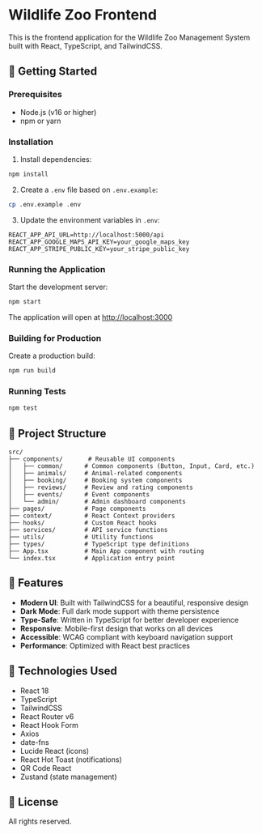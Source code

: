 # Wildlife Zoo Frontend

This is the frontend application for the Wildlife Zoo Management System built with React, TypeScript, and TailwindCSS.

## 🚀 Getting Started

### Prerequisites

- Node.js (v16 or higher)
- npm or yarn

### Installation

1. Install dependencies:
```bash
npm install
```

2. Create a `.env` file based on `.env.example`:
```bash
cp .env.example .env
```

3. Update the environment variables in `.env`:
```
REACT_APP_API_URL=http://localhost:5000/api
REACT_APP_GOOGLE_MAPS_API_KEY=your_google_maps_key
REACT_APP_STRIPE_PUBLIC_KEY=your_stripe_public_key
```

### Running the Application

Start the development server:
```bash
npm start
```

The application will open at [http://localhost:3000](http://localhost:3000)

### Building for Production

Create a production build:
```bash
npm run build
```

### Running Tests

```bash
npm test
```

## 📁 Project Structure

```
src/
├── components/       # Reusable UI components
│   ├── common/      # Common components (Button, Input, Card, etc.)
│   ├── animals/     # Animal-related components
│   ├── booking/     # Booking system components
│   ├── reviews/     # Review and rating components
│   ├── events/      # Event components
│   └── admin/       # Admin dashboard components
├── pages/           # Page components
├── context/         # React Context providers
├── hooks/           # Custom React hooks
├── services/        # API service functions
├── utils/           # Utility functions
├── types/           # TypeScript type definitions
├── App.tsx          # Main App component with routing
└── index.tsx        # Application entry point
```

## 🎨 Features

- **Modern UI**: Built with TailwindCSS for a beautiful, responsive design
- **Dark Mode**: Full dark mode support with theme persistence
- **Type-Safe**: Written in TypeScript for better developer experience
- **Responsive**: Mobile-first design that works on all devices
- **Accessible**: WCAG compliant with keyboard navigation support
- **Performance**: Optimized with React best practices

## 🔧 Technologies Used

- React 18
- TypeScript
- TailwindCSS
- React Router v6
- React Hook Form
- Axios
- date-fns
- Lucide React (icons)
- React Hot Toast (notifications)
- QR Code React
- Zustand (state management)

## 📄 License

All rights reserved.





